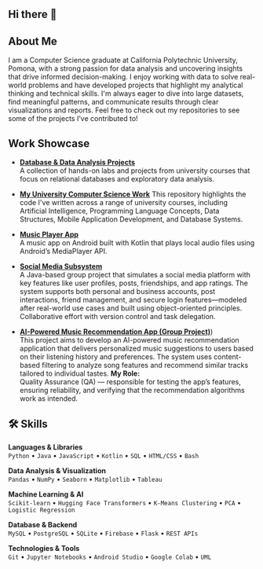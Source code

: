 ## Hi there 👋

<!--
**cmur13/cmur13** is a ✨ _special_ ✨ repository because its `README.md` (this file) appears on your GitHub profile.

Here are some ideas to get you started:

- 🔭 I’m currently working on ...
- 🌱 I’m currently learning ...
- 👯 I’m looking to collaborate on ...
- 🤔 I’m looking for help with ...
- 💬 Ask me about ...
- 📫 How to reach me: ...
- 😄 Pronouns: ...
- ⚡ Fun fact: ...
-->


## About Me
I am a Computer Science graduate at California Polytechnic University, Pomona, with a strong passion for data analysis and uncovering insights that drive informed decision-making. I enjoy working with data to solve real-world problems and have developed projects that highlight my analytical thinking and technical skills. I'm always eager to dive into large datasets, find meaningful patterns, and communicate results through clear visualizations and reports. Feel free to check out my repositories to see some of the projects I’ve contributed to!


## Work Showcase

- [**Database & Data Analysis Projects**](https://github.com/cmur13/Database-Data-Analysis-Projects/tree/main)  
 A collection of hands-on labs and projects from university courses that focus on relational databases and exploratory data analysis.

- [**My University Computer Science Work**](https://github.com/cmur13/UniversityCourseWork)
This repository highlights the code I've written across a range of university courses, including Artificial Intelligence, Programming Language Concepts, Data Structures, Mobile Application Development, and Database Systems.

- [**Music Player App**](https://github.com/cmur13/MusicPlayerApp)  
  A music app on Android built with Kotlin that plays local audio files using Android’s MediaPlayer API.

- [**Social Media Subsystem**](https://github.com/CS3560-03-08/CS3560_Group_Project)  
  A Java-based group project that simulates a social media platform with key features like user profiles, posts, friendships, and app ratings. The system supports both personal and business accounts, post interactions, friend management, and secure login features—modeled after real-world use cases and built using object-oriented principles. Collaborative effort with version control and task delegation.
 

- [**AI-Powered Music Recommendation App (Group Project)**](https://github.com/CS3560-03-08/CS3560_Group_Project))  
This project aims to develop an AI-powered music recommendation application that delivers personalized music suggestions to users based on their listening history and preferences. The system uses content-based filtering to analyze song features and recommend similar tracks tailored to individual tastes.
**My Role:**  
Quality Assurance (QA) — responsible for testing the app’s features, ensuring reliability, and verifying that the recommendation algorithms work as intended.

## 🛠️ Skills

**Languages & Libraries**  
`Python` • `Java` • `JavaScript` • `Kotlin` • `SQL` • `HTML/CSS` • `Bash`

**Data Analysis & Visualization**  
`Pandas` • `NumPy` • `Seaborn` • `Matplotlib` • `Tableau`

**Machine Learning & AI**  
`Scikit-learn` • `Hugging Face Transformers` • `K-Means Clustering` • `PCA` • `Logistic Regression`

**Database & Backend**  
`MySQL` • `PostgreSQL` • `SQLite` • `Firebase` • `Flask` • `REST APIs`

**Technologies & Tools**  
`Git` • `Jupyter Notebooks` • `Android Studio` • `Google Colab` • `UML`

